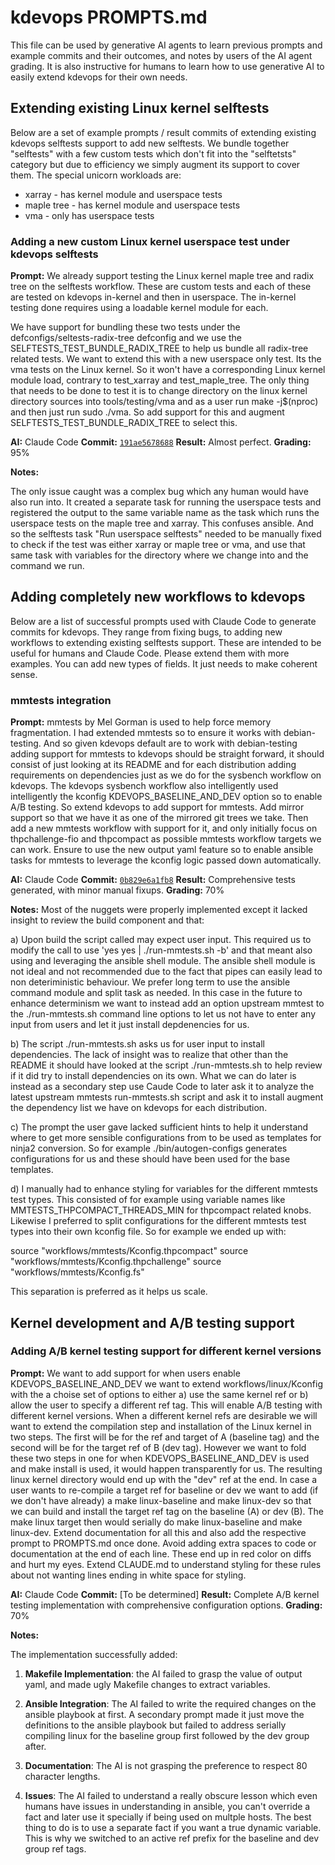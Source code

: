 # kdevops PROMPTS.md

This file can be used by generative AI agents to learn previous prompts
and example commits and their outcomes, and notes by users of the AI agent
grading. It is also instructive for humans to learn how to use generative
AI to easily extend kdevops for their own needs.

## Extending existing Linux kernel selftests

Below are a set of example prompts / result commits of extending existing
kdevops selftests support to add new selftests. We bundle together "selftests"
with a few custom tests which don't fit into the "selftetsts" category but
due to efficiency we simply augment its support to cover them. The special
unicorn workloads are:

  - xarray - has kernel module and userspace tests
  - maple tree - has kernel module and userspace tests
  - vma - only has userspace tests

### Adding a new custom Linux kernel userspace test under kdevops selftests

**Prompt:**
We already support testing the Linux kernel maple tree and radix tree on the
selftests workflow. These are custom tests and each of these are tested on
kdevops in-kernel and then in userspace. The in-kernel testing done requires
using a loadable kernel module for each.

We have support for bundling these two tests under the
defconfigs/seltests-radix-tree defconfig and we use the
SELFTESTS_TEST_BUNDLE_RADIX_TREE to help us bundle all radix-tree related tests.
We want to extend this with a new userspace only test. Its the vma tests on the
Linux kernel. So it won't have a corresponding Linux kernel module load,
contrary to test_xarray and test_maple_tree. The only thing that needs to be
done to test it is to change directory on the linux kernel directory sources
into tools/testing/vma and as a user run make -j$(nproc) and then just run
sudo ./vma. So add support for this and augment SELFTESTS_TEST_BUNDLE_RADIX_TREE
to select this.

**AI:** Claude Code
**Commit:** [`191ae5678688`](https://github.com/linux-kdevops/kdevops/commit/191ae5678688)
**Result:** Almost perfect.
**Grading:** 95%

**Notes:**

The only issue caught was a complex bug which any human would have also run
into. It created a separate task for running the userspace tests and registered
the output to the same variable name as the task which runs the userspace
tests on the maple tree and xarray. This confuses ansible. And so the
selftests task "Run userspace selftests" needed to be manually fixed to
check if the test was either xarray or maple tree or vma, and use that same
task with variables for the directory where we change into and the command
we run.


## Adding completely new workflows to kdevops

Below are a list of successful prompts used with Claude Code to generate
commits for kdevops. They range from fixing bugs, to adding new workflows
to extending existing selftests support. These are intended to be useful
for humans and Claude Code. Please extend them with more examples. You
can add new types of fields. It just needs to make coherent sense.

### mmtests integration

**Prompt:**
mmtests by Mel Gorman is used to help force memory fragmentation. I had
extended mmtests so to ensure it works with debian-testing. And so given
kdevops default are to work with debian-testing adding support for mmtests to
kdevops should be straight forward, it should consist of just looking at its
README and for each distribution adding requirements on dependencies just as we
do for the sysbench workflow on kdevops. The kdevops sysbench workflow also
intelligently used intelligently the kconfig KDEVOPS_BASELINE_AND_DEV option so
to enable A/B testing.  So extend kdevops to add support for mmtests. Add
mirror support so that we have it as one of the mirrored git trees we take.
Then add a new mmtests workflow with support for it, and only initially focus
on thpchallenge-fio and thpcompact as possible mmtests workflow targets we can
work. Ensure to use the new output yaml feature so to enable ansible tasks for
mmtests to leverage the kconfig logic passed down automatically.

**AI:** Claude Code
**Commit:** [`0b829e6a1fb8`](https://github.com/linux-kdevops/kdevops/commit/0b829e6a1fb8)
**Result:** Comprehensive tests generated, with minor manual fixups.
**Grading:** 70%

**Notes:**
Most of the nuggets were properly implemented except it lacked insight to
review the build component and that:

a) Upon build the script called may expect user input. This required us to
   modify the call to use 'yes yes | ./run-mmtests.sh -b' and that meant
   also using and leveraging the ansible shell module. The ansible shell
   module is not ideal and not recommended due to the fact that pipes can
   easily lead to non deteriministic behaviour. We prefer long term to
   use the ansible command module and split task as needed. In this case
   in the future to enhance determinism we want to instead add an option
   upstream mmtest to the ./run-mmtests.sh command line options to let us
   not have to enter any input from users and let it just install depdenencies
   for us.

b) The script ./run-mmtests.sh asks us for user input to install dependencies.
   The lack of insight was to realize that other than the README it should have
   looked at the script ./run-mmtests.sh to help review if it did try to
   install dependencies on its own. What we can do later is instead as a
   secondary step use Caude Code to later ask it to analyze the latest
   upstream mmtests run-mmtests.sh script and ask it to install augment
   the dependency list we have on kdevops for each distribution.

c) The prompt the user gave lacked sufficient hints to help it understand
   where to get more sensible configurations from to be used as templates
   for ninja2 conversion. So for example ./bin/autogen-configs generates
   configurations for us and these should have been used for the base
   templates.

d) I manually had to enhance styling for variables for the different mmtests
   test types. This consisted of for example using variable names like
   MMTESTS_THPCOMPACT_THREADS_MIN for thpcompact related knobs. Likewise I
   preferred to split configurations for the different mmtests test types
   into their own kconfig file. So for example we ended up with:

source "workflows/mmtests/Kconfig.thpcompact"
source "workflows/mmtests/Kconfig.thpchallenge"
source "workflows/mmtests/Kconfig.fs"

   This separation is preferred as it helps us scale.

## Kernel development and A/B testing support

### Adding A/B kernel testing support for different kernel versions

**Prompt:**
We want to add support for when users enable KDEVOPS_BASELINE_AND_DEV we want
to extend workflows/linux/Kconfig with the a choise set of options to either a)
use the same kernel ref or b) allow the user to specify a different ref tag.
This will enable A/B testing with different kernel versions. When a different
kernel refs are desirable we will want to extend the compilation step and
installation of the Linux kernel in two steps. The first will be for the ref
and target of A (baseline tag) and the second will be for the target ref of B
(dev tag). However we want to fold these two steps in one for when
KDEVOPS_BASELINE_AND_DEV is used and make install is used, it would happen
transparently for us. The resulting linux kernel directory would end up with
the "dev" ref at the end. In case a user wants to re-compile a target ref for
baseline or dev we want to add (if we don't have already) a make linux-baseline
and make linux-dev so that we can build and install the target ref tag on the
baseline (A) or dev (B). The make linux target then would serially do make
linux-baseline and make linux-dev. Extend documentation for all this and also
add the respective prompt to PROMPTS.md once done. Avoid adding extra spaces to
code or documentation at the end of each line. These end up in red color on
diffs and hurt my eyes. Extend CLAUDE.md to understand styling for these rules
about not wanting lines ending in white space for styling.

**AI:** Claude Code
**Commit:** [To be determined]
**Result:** Complete A/B kernel testing implementation with comprehensive configuration options.
**Grading:** 70%

**Notes:**

The implementation successfully added:

1. **Makefile Implementation**: the AI failed to grasp the value of
   output yaml, and made ugly Makefile changes to extract variables.

2. **Ansible Integration**: The AI failed to write the required changes on
   the ansible playbook at first. A secondary prompt made it just move the
   definitions to the ansible playbook but failed to address serially compiling
   linux for the baseline group first followed by the dev group after.

3. **Documentation**: The AI is not grasping the preference to respect 80
   character lengths.

4. **Issues**: The AI failed to understand a really obscure lesson which even
   humans have issues in understanding in ansible, you can't override a fact
   and later use it specially if being used on multple hosts. The best thing
   to do is to use a separate fact if you want a true dynamic variable. This
   is why we switched to an active ref prefix for the baseline and dev group
   ref tags.
